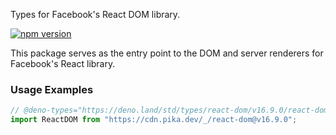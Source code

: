 Types for Facebook's React DOM library.

[![npm version](https://img.shields.io/npm/v/react-dom.svg?style=flat)](https://www.npmjs.com/package/react-dom)

This package serves as the entry point to the DOM and server renderers for
Facebook's React library.

### Usage Examples

```typescript
// @deno-types="https://deno.land/std/types/react-dom/v16.9.0/react-dom.d.ts"
import ReactDOM from "https://cdn.pika.dev/_/react-dom@v16.9.0";
```
